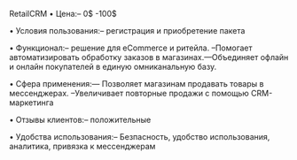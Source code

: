 RetailCRM
• Цена:– 0$ -100$

• Условия пользования:– регистрация и приобретение пакета

• Функционал:– решение для eCommerce и ритейла. –Помогает автоматизировать обработку заказов в магазинах.—Объединяет офлайн и онлайн покупателей в единую омниканальную базу.

• Сфера применения:— Позволяет магазинам продавать товары в мессенджерах. –Увеличивает повторные продажи с помощью CRM-маркетинга

• Отзывы клиентов:– положительные

• Удобства использования:– Безпасность, удобство использования, аналитика, привязка к мессенджерам

